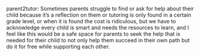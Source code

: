 parent2tutor: Sometimes parents struggle to find or ask for help about their child because it’s a reflection on them or tutoring is only found in a certain grade level, or when it is found the cost is ridiculous, but we have to acknowledge every child is smart and needs the resources to learn, and I feel like this would be a safe space for parents to seek the help that is needed for their child to not only help them succeed in their own path but do it for free while supporting each other.